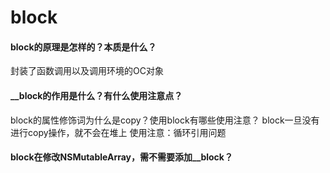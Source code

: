 # block

#### block的原理是怎样的？本质是什么？&#x20;

封装了函数调用以及调用环境的OC对象



#### \_\_block的作用是什么？有什么使用注意点？

block的属性修饰词为什么是copy？使用block有哪些使用注意？ block一旦没有进行copy操作，就不会在堆上 使用注意：循环引用问题



#### block在修改NSMutableArray，需不需要添加\_\_block？



